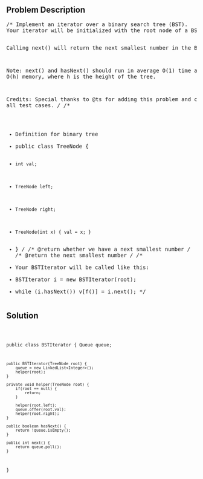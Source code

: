 <!--
<style>
  body { font-family: Arial, sans-serif; }
  .container { max-width: 100%; margin: auto; padding: 20px; }
  .comment-block { background-color: #f9f9f9; padding: 10px; border-left: 5px solid #ccc; max-width: 500px; margin: auto; word-wrap: break-word; white-space: pre-wrap; }
  .code-block { background-color: #f4f4f4; padding: 10px; border: 1px solid #ddd; }
</style>
-->

<div class='container'>
<h2>Problem Description</h2>
<div class='comment-block'>
<pre>
/* Implement an iterator over a binary search tree (BST). 
Your iterator will be initialized with the root node of a BST.

Calling next() will return the next smallest number in the BST.

Note: next() and hasNext() should run in average O(1) time and uses O(h) memory,
where h is the height of the tree.

Credits:
Special thanks to @ts for adding this problem and creating all test cases.
*/
/**
 * Definition for binary tree
 * public class TreeNode {
 *     int val;
 *     TreeNode left;
 *     TreeNode right;
 *     TreeNode(int x) { val = x; }
 * }
 */
    /** @return whether we have a next smallest number */
    /** @return the next smallest number */
/**
 * Your BSTIterator will be called like this:
 * BSTIterator i = new BSTIterator(root);
 * while (i.hasNext()) v[f()] = i.next();
 */</pre>
</div>

<h2>Solution</h2>
<div class='code-block'>
<pre><code class='language-java'>


public class BSTIterator {
    Queue<Integer> queue;

    public BSTIterator(TreeNode root) {
        queue = new LinkedList<Integer>();
        helper(root);
    }
    
    private void helper(TreeNode root) {
        if(root == null) {
            return;
        }
        
        helper(root.left);
        queue.offer(root.val);
        helper(root.right);
    }

    public boolean hasNext() {
        return !queue.isEmpty();
    }

    public int next() {
        return queue.poll();
    }
}

</code></pre>
</div>
</div>
